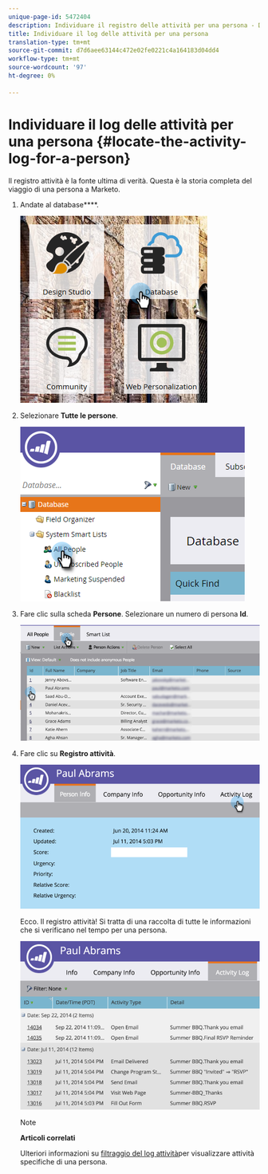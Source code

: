 ```yaml
---
unique-page-id: 5472404
description: Individuare il registro delle attività per una persona - Documenti Marketo - Documentazione del prodotto
title: Individuare il log delle attività per una persona
translation-type: tm+mt
source-git-commit: d7d6aee63144c472e02fe0221c4a164183d04dd4
workflow-type: tm+mt
source-wordcount: '97'
ht-degree: 0%

---
```



# Individuare il log delle attività per una persona {#locate-the-activity-log-for-a-person}

Il registro attività è la fonte ultima di verità. Questa è la storia completa del viaggio di una persona a Marketo.

1. Andate al database****.

   ![](assets/db-2.png)

1. Selezionare **Tutte le persone**.

   ![](assets/two-6.png)

1. Fare clic sulla scheda **Persone**. Selezionare un numero di persona **Id**.

   ![](assets/three-5.png)

1. Fare clic su **Registro attività**.

   ![](assets/four-3.png)

   Ecco. Il registro attività! Si tratta di una raccolta di tutte le informazioni che si verificano nel tempo per una persona.

   ![](assets/five-2.png)

   >[!NOTE]
   >
   >**Articoli correlati**
   >
   >
   >Ulteriori informazioni su [filtraggio del log attività](filter-activity-types-in-the-activity-log-of-a-person.md)per visualizzare attività specifiche di una persona.

